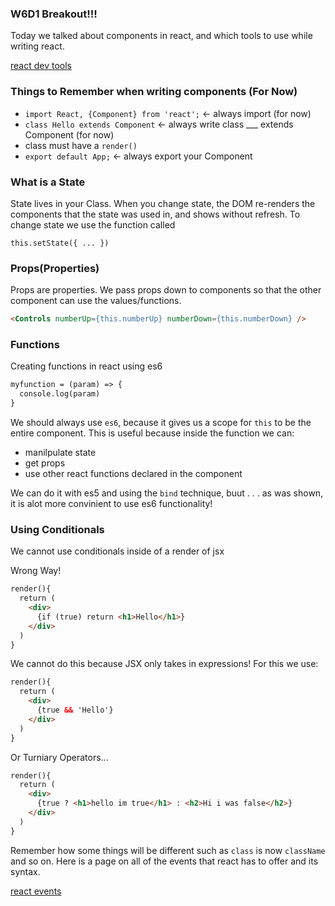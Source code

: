 ### W6D1 Breakout!!!

Today we talked about components in react, and which tools to use while writing react.

[react dev tools](https://chrome.google.com/webstore/detail/react-developer-tools/fmkadmapgofadopljbjfkapdkoienihi?hl=en)

### Things to Remember when writing components (For Now)

 - `import React, {Component} from 'react';` <- always import (for now)
 - `class Hello extends Component`           <- always write class ___ extends Component (for now)
 -  class must have a `render()`
 -  `export default App;`                    <- always export your Component

### What is a State

State lives in your Class. When you change state, the DOM re-renders the components that the state was used in, and shows without refresh.
To change state we use the function called

`this.setState({ ... })`

### Props(Properties)

Props are properties. We pass props down to components so that the other component can use the values/functions.

```html
<Controls numberUp={this.numberUp} numberDown={this.numberDown} />
```

### Functions

Creating functions in react using es6

```html
myfunction = (param) => {
  console.log(param)
}
```

We should always use `es6`, because it gives us a scope for `this` to be the entire component. This is useful because inside the function we can:
  - manilpulate state
  - get props
  - use other react functions declared in the component

We can do it with es5 and using the `bind` technique, buut . . .  as was shown, it is alot more convinient to use es6 functionality!

### Using Conditionals

We cannot use conditionals inside of a render of jsx

Wrong Way!

```html
render(){
  return (
    <div>
      {if (true) return <h1>Hello</h1>}
    </div>
  )
}
```

We cannot do this because JSX only takes in expressions! For this we use:

```html
render(){
  return (
    <div>
      {true && 'Hello'}
    </div>
  )
}
```

Or Turniary Operators...

```html
render(){
  return (
    <div>
      {true ? <h1>hello im true</h1> : <h2>Hi i was false</h2>}
    </div>
  )
}
```

Remember how some things will be different such as `class` is now `className` and so on.
Here is a page on all of the events that react has to offer and its syntax.

[react events](https://reactjs.org/docs/events.html)
